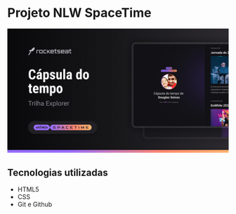 # Projeto NLW SpaceTime

 <p alingn="center">
 <img src=".github/Thumbnail.jpg" alt="Demonstrativo do Projeto" widht=100%>
</p>

## Tecnologias utilizadas

- HTML5
- CSS
- Git e Github
